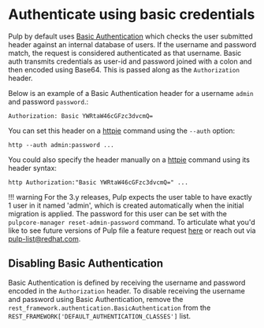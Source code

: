 # Authenticate using basic credentials

Pulp by default uses [Basic Authentication](https://tools.ietf.org/html/rfc7617) which checks the
user submitted header against an internal database of users. If the username and password match, the
request is considered authenticated as that username. Basic auth transmits credentials as
user-id and password joined with a colon and then encoded using Base64. This is passed along as the
`Authorization` header.

Below is an example of a Basic Authentication header for a username `admin` and password
`password`.:

```
Authorization: Basic YWRtaW46cGFzc3dvcmQ=
```

You can set this header on a [httpie](https://httpie.org/) command using the `--auth` option:

```
http --auth admin:password ...
```

You could also specify the header manually on a [httpie](https://httpie.org/) command using its
header syntax:

```
http Authorization:"Basic YWRtaW46cGFzc3dvcmQ=" ...
```

!!! warning
    For the 3.y releases, Pulp expects the user table to have exactly 1 user in it named 'admin',
    which is created automatically when the initial migration is applied. The password for this user
    can be set with the `pulpcore-manager reset-admin-password` command.
    To articulate what you'd like to see future versions of Pulp file a feature request
    [here](https://github.com/pulp/pulpcore/issues) or reach out via
    [pulp-list@redhat.com](https://www.redhat.com/mailman/listinfo/pulp-list).


## Disabling Basic Authentication

Basic Authentication is defined by receiving the username and password encoded in the
`Authorization` header. To disable receiving the username and password using Basic Authentication,
remove the `rest_framework.authentication.BasicAuthentication` from the
`REST_FRAMEWORK['DEFAULT_AUTHENTICATION_CLASSES']` list.
